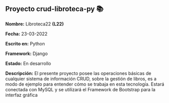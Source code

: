 ## Proyecto crud-libroteca-py 📚

**Nombre:** Libroteca22 **(L22)**

**Fecha:** 23-03-2022

**Escrito en:** Python

**Framework:** Django

**Estado:** En desarrollo

**Descripción:** El presente proyecto posee las operaciones básicas de cualquier sistema de información CRUD, sobre la gestión de libros, es a modo de ejemplo para entender
cómo se trabaja en esta tecnología. Estará conectada con MySQL y se utilizará el Framework de Bootstrap para la interfaz gráfica

